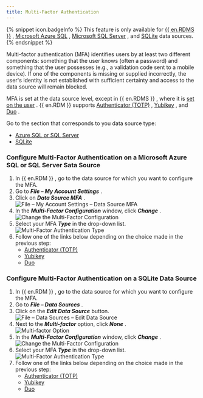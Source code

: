 ```yaml
---
title: Multi-Factor Authentication
---
```

{% snippet icon.badgeInfo %} 
This feature is only available for [{{ en.RDMS }}](/rdm/windows/data-sources/data-sources-types/advanced-data-sources/server/) , [Microsoft Azure SQL](/rdm/windows/data-sources/data-sources-types/advanced-data-sources/microsoft-azure-sql/) , [Microsoft SQL Server](/rdm/windows/data-sources/data-sources-types/advanced-data-sources/microsoft-sql-server/) , and [SQLite](/rdm/windows/data-sources/data-sources-types/sqlite/) data sources. 
{% endsnippet %}
 
Multi-factor authentication (MFA) identifies users by at least two different components: something that the user knows (often a password) and something that the user possesses (e.g., a validation code sent to a mobile device). If one of the components is missing or supplied incorrectly, the user&apos;s identity is not established with sufficient certainty and access to the data source will remain blocked.  

MFA is set at the data source level, except in {{ en.RDMS }} , where it is [set on the user](/server/web-interface/administration/configuration/server-settings/security/two-factor/) . {{ en.RDM }} supports [Authenticator (TOTP)](/rdm/windows/data-sources/multi-factor-authentication/authenticator-totp/) , [Yubikey](/rdm/windows/data-sources/multi-factor-authentication/yubikey/) , and [Duo](/rdm/windows/data-sources/multi-factor-authentication/duo/) .  

Go to the section that corresponds to you data source type:  

* [Azure SQL or SQL Server](#configure-multi-factor-authentication-on-a-microsoft-azure-sql-or-sql-server-sata-source) 
* [SQLite](#configure-multi-factor-authentication-on-a-sqlite-data-source) 

### Configure Multi-Factor Authentication on a Microsoft Azure SQL or SQL Server Sata Source 

1. In {{ en.RDM }} , go to the data source for which you want to configure the MFA. 
1. Go to ***File – My Account Settings*** . 
1. Click on ***Data Source MFA*** .  
![File – My Account Settings – Data Source MFA](/img/en/rdm/windows/RDMWin2146.png) 
1. In the ***Multi-Factor Configuration*** window, click ***Change*** .  
![Change the Multi-Factor Configuration](/img/en/rdm/windows/clip11098.png) 
1. Select your MFA ***Type*** in the drop-down list.  
![Multi-Factor Authentication Type](/img/en/rdm/windows/clip11099.png) 
1. Follow one of the links below depending on the choice made in the previous step: 
    * [Authenticator (TOTP)](/rdm/windows/data-sources/multi-factor-authentication/authenticator-totp/) 
    * [Yubikey](/rdm/windows/data-sources/multi-factor-authentication/yubikey/) 
    * [Duo](/rdm/windows/data-sources/multi-factor-authentication/duo/) 

### Configure Multi-Factor Authentication on a SQLite Data Source 

1. In {{ en.RDM }} , go to the data source for which you want to configure the MFA. 
1. Go to ***File – Data Sources*** . 
1. Click on the ***Edit Data Source*** button.  
![File – Data Sources – Edit Data Source](/img/en/rdm/windows/RDMWin2149.png) 
1. Next to the ***Multi-factor*** option, click ***None*** .  
![Multi-factor Option](/img/en/rdm/windows/RDMWin2150.png) 
1. In the ***Multi-Factor Configuration*** window, click ***Change*** .  
![Change the Multi-Factor Configuration](/img/en/rdm/windows/clip11098.png) 
1. Select your MFA ***Type*** in the drop-down list.  
![Multi-Factor Authentication Type](/img/en/rdm/windows/clip11099.png) 
1. Follow one of the links below depending on the choice made in the previous step: 
    * [Authenticator (TOTP)](/rdm/windows/data-sources/multi-factor-authentication/authenticator-totp/) 
    * [Yubikey](/rdm/windows/data-sources/multi-factor-authentication/yubikey/) 
    * [Duo](/rdm/windows/data-sources/multi-factor-authentication/duo/) 



